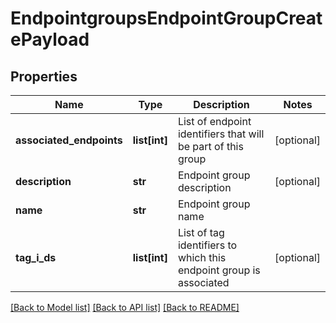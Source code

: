 # EndpointgroupsEndpointGroupCreatePayload

## Properties
Name | Type | Description | Notes
------------ | ------------- | ------------- | -------------
**associated_endpoints** | **list[int]** | List of endpoint identifiers that will be part of this group | [optional] 
**description** | **str** | Endpoint group description | [optional] 
**name** | **str** | Endpoint group name | 
**tag_i_ds** | **list[int]** | List of tag identifiers to which this endpoint group is associated | [optional] 

[[Back to Model list]](../README.md#documentation-for-models) [[Back to API list]](../README.md#documentation-for-api-endpoints) [[Back to README]](../README.md)


